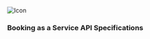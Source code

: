 ![Icon](https://www.addisonlee.com/wp-content/themes/addlee/assets/images/logos/addlee-logo-2.svg) 
### Booking as a Service API Specifications